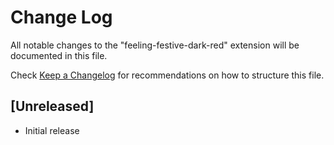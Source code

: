 # Change Log
All notable changes to the "feeling-festive-dark-red" extension will be documented in this file.

Check [Keep a Changelog](http://keepachangelog.com/) for recommendations on how to structure this file.

## [Unreleased]
- Initial release
